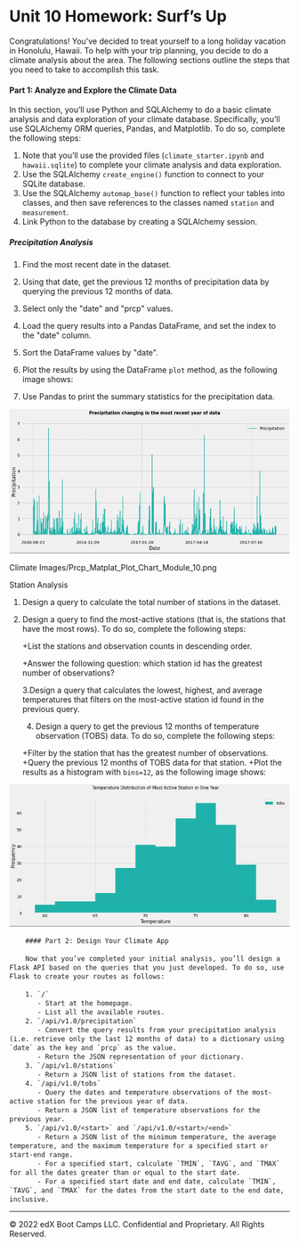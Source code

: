 # Unit 10 Homework: Surf’s Up

Congratulations! You've decided to treat yourself to a long holiday vacation in Honolulu, Hawaii. To help with your trip planning, you decide to do a climate analysis about the area. The following sections outline the steps that you need to take to accomplish this task.

#### Part 1: Analyze and Explore the Climate Data

In this section, you’ll use Python and SQLAlchemy to do a basic climate analysis and data exploration of your climate database. Specifically, you’ll use SQLAlchemy ORM queries, Pandas, and Matplotlib. To do so, complete the following steps:

1. Note that you’ll use the provided files (`climate_starter.ipynb` and `hawaii.sqlite`) to complete your climate analysis and data exploration.
2. Use the SQLAlchemy `create_engine()` function to connect to your SQLite database.
3. Use the SQLAlchemy `automap_base()` function to reflect your tables into classes, and then save references to the classes named `station` and `measurement`.
4. Link Python to the database by creating a SQLAlchemy session.

##### Precipitation Analysis

1. Find the most recent date in the dataset.

2. Using that date, get the previous 12 months of precipitation data by querying the previous 12 months of data.

3. Select only the "date" and "prcp" values.

4. Load the query results into a Pandas DataFrame, and set the index to the "date" column.

5. Sort the DataFrame values by "date".

6. Plot the results by using the DataFrame `plot` method, as the following image shows:

7. Use Pandas to print the summary statistics for the precipitation data.

![This is an image](https://github.com/MEJillFarley/sqlalchemy-challenge/blob/main/Climate%20Images/Prcp_Matplat_Plot_Chart_Module_10.png?raw=true)


Climate Images/Prcp_Matplat_Plot_Chart_Module_10.png


   Station Analysis

   1. Design a query to calculate the total number of stations in the dataset.

   2. Design a query to find the most-active stations (that is, the stations that have the most rows). To do so, complete the following steps:

      +List the stations and observation counts in descending order.

      +Answer the following question: which station id has the greatest number of observations?

        3.Design a query that calculates the lowest, highest, and average temperatures that filters on the most-active station id found in the previous query.

        4. Design a query to get the previous 12 months of temperature observation (TOBS) data. To do so, complete the following steps:

        +Filter by the station that has the greatest number of observations.
        +Query the previous 12 months of TOBS data for that station.
        +Plot the results as a histogram with `bins=12`, as the following image shows:

![This is an image](https://github.com/MEJillFarley/sqlalchemy-challenge/blob/main/Climate%20Images/Active_Temp_in_One_Year_Module_10.png?raw=true)


        
        #### Part 2: Design Your Climate App
        
        Now that you’ve completed your initial analysis, you’ll design a Flask API based on the queries that you just developed. To do so, use Flask to create your routes as follows:
        
        1. `/`
           - Start at the homepage.
           - List all the available routes.
        2. `/api/v1.0/precipitation`
           - Convert the query results from your precipitation analysis (i.e. retrieve only the last 12 months of data) to a dictionary using `date` as the key and `prcp` as the value.
           - Return the JSON representation of your dictionary.
        3. `/api/v1.0/stations`
           - Return a JSON list of stations from the dataset.
        4. `/api/v1.0/tobs`
           - Query the dates and temperature observations of the most-active station for the previous year of data.
           - Return a JSON list of temperature observations for the previous year.
        5. `/api/v1.0/<start>` and `/api/v1.0/<start>/<end>`
           - Return a JSON list of the minimum temperature, the average temperature, and the maximum temperature for a specified start or start-end range.
           - For a specified start, calculate `TMIN`, `TAVG`, and `TMAX` for all the dates greater than or equal to the start date.
           - For a specified start date and end date, calculate `TMIN`, `TAVG`, and `TMAX` for the dates from the start date to the end date, inclusive.

---

© 2022 edX Boot Camps LLC. Confidential and Proprietary. All Rights Reserved.
